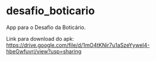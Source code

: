 # desafio_boticario
App para o Desafio da Boticário.

Link para download do apk:  https://drive.google.com/file/d/1mO4tKNir7u1aSzeYyweI4-hbeGwfuvri/view?usp=sharing
